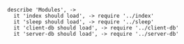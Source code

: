     describe 'Modules', ->
      it 'index should load', -> require '../index'
      it 'sleep should load', -> require '../sleep'
      it 'client-db should load', -> require '../client-db'
      it 'server-db should load', -> require '../server-db'
